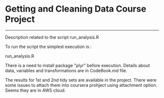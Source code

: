 Getting and Cleaning Data Course Project
=========
---
Description related to the script run_analysis.R

To run the script the simplest execution is :

run_analysis.R

There is a need to install package "plyr" before execution. Details about data, variables and transformations are in CodeBook.md file.

The results for 1st and 2nd tidy sets are available in the project. There were some issues to attach them into coursera prohject using attachment option. Seems they are in AWS cloud.